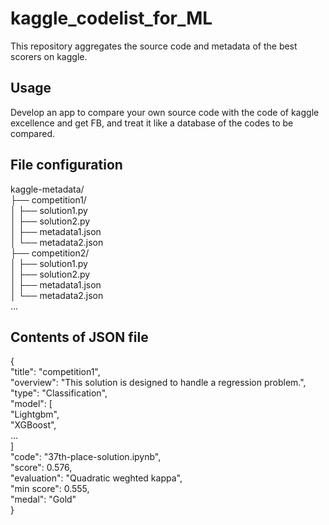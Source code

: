 # kaggle_codelist_for_ML

This repository aggregates the source code and metadata of the best scorers on kaggle.

## Usage

Develop an app to compare your own source code with the code of kaggle excellence and get FB, and treat it like a database of the codes to be compared.

## File configuration
kaggle-metadata/  
├── competition1/  
│   ├── solution1.py  
│   ├── solution2.py  
│   ├── metadata1.json  
│   └── metadata2.json  
├── competition2/  
│   ├── solution1.py  
│   ├── solution2.py  
│   ├── metadata1.json  
│   └── metadata2.json  
...  

## Contents of JSON file
{  
    "title": "competition1",  
    "overview":  "This solution is designed to handle a regression problem.",  
    "type": "Classification",  
    "model": [  
      "Lightgbm",  
      "XGBoost",  
      ...  
    ]  
    "code": "37th-place-solution.ipynb",  
    "score": 0.576,  
    "evaluation": "Quadratic weghted kappa",  
    "min score": 0.555,  
    "medal": "Gold"  
}
